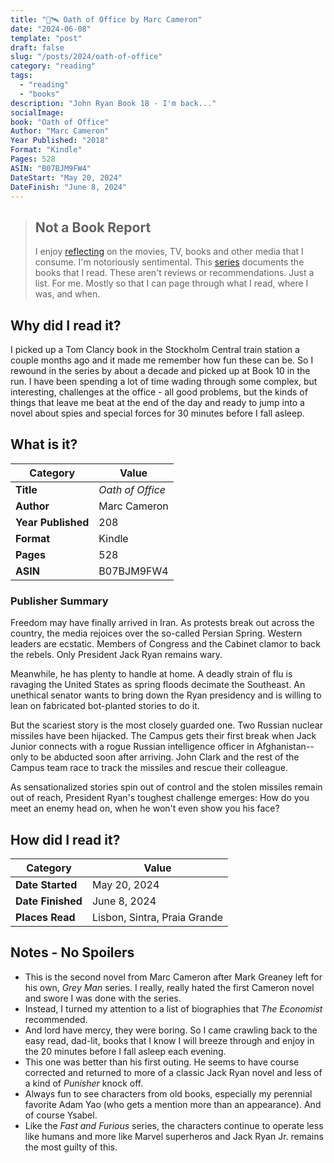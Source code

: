 ```yaml
---
title: "🚀🛰️ Oath of Office by Marc Cameron"
date: "2024-06-08"
template: "post"
draft: false
slug: "/posts/2024/oath-of-office"
category: "reading"
tags:
  - "reading"
  - "books"
description: "John Ryan Book 18 - I'm back..."
socialImage:
book: "Oath of Office"
Author: "Marc Cameron"
Year Published: "2018"
Format: "Kindle"
Pages: 528
ASIN: "B07BJM9FW4"
DateStart: "May 20, 2024"
DateFinish: "June 8, 2024"
---
```


> ## Not a Book Report
> I enjoy [reflecting](https://blog.samrhea.com/posts/2019/analyze-media-habits) on the movies, TV, books and other media that I consume. I'm notoriously sentimental. This [series](https://blog.samrhea.com/category/reading) documents the books that I read. These aren't reviews or recommendations. Just a list. For me. Mostly so that I can page through what I read, where I was, and when.

## Why did I read it?
I picked up a Tom Clancy book in the Stockholm Central train station a couple months ago and it made me remember how fun these can be. So I rewound in the series by about a decade and picked up at Book 10 in the run. I have been spending a lot of time wading through some complex, but interesting, challenges at the office - all good problems, but the kinds of things that leave me beat at the end of the day and ready to jump into a novel about spies and special forces for 30 minutes before I fall asleep.

## What is it?
|Category|Value|
|---|---|
|**Title**|*Oath of Office*|
|**Author**|Marc Cameron|
|**Year Published**|208|
|**Format**|Kindle|
|**Pages**|528|
|**ASIN**|B07BJM9FW4|

### Publisher Summary

Freedom may have finally arrived in Iran. As protests break out across the country, the media rejoices over the so-called Persian Spring. Western leaders are ecstatic. Members of Congress and the Cabinet clamor to back the rebels. Only President Jack Ryan remains wary.

Meanwhile, he has plenty to handle at home. A deadly strain of flu is ravaging the United States as spring floods decimate the Southeast. An unethical senator wants to bring down the Ryan presidency and is willing to lean on fabricated bot-planted stories to do it.

But the scariest story is the most closely guarded one. Two Russian nuclear missiles have been hijacked. The Campus gets their first break when Jack Junior connects with a rogue Russian intelligence officer in Afghanistan--only to be abducted soon after arriving. John Clark and the rest of the Campus team race to track the missiles and rescue their colleague.

As sensationalized stories spin out of control and the stolen missiles remain out of reach, President Ryan's toughest challenge emerges: How do you meet an enemy head on, when he won't even show you his face?

## How did I read it?
|Category|Value|
|---|---|
|**Date Started**|May 20, 2024|
|**Date Finished**|June 8, 2024|
|**Places Read**|Lisbon, Sintra, Praia Grande|

## Notes - No Spoilers
* This is the second novel from Marc Cameron after Mark Greaney left for his own, *Grey Man* series. I really, really hated the first Cameron novel and swore I was done with the series.
* Instead, I turned my attention to a list of biographies that _The Economist_ recommended.
* And lord have mercy, they were boring. So I came crawling back to the easy read, dad-lit, books that I know I will breeze through and enjoy in the 20 minutes before I fall asleep each evening.
* This one was better than his first outing. He seems to have course corrected and returned to more of a classic Jack Ryan novel and less of a kind of _Punisher_ knock off.
* Always fun to see characters from old books, especially my perennial favorite Adam Yao (who gets a mention more than an appearance). And of course Ysabel.
* Like the _Fast and Furious_ series, the characters continue to operate less like humans and more like Marvel superheros and Jack Ryan Jr. remains the most guilty of this.
